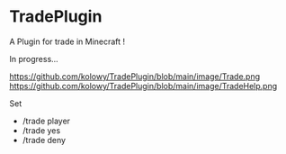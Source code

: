 # TradePlugin
A Plugin for trade in Minecraft !

In progress...

<img>https://github.com/kolowy/TradePlugin/blob/main/image/Trade.png</img>
<img>https://github.com/kolowy/TradePlugin/blob/main/image/TradeHelp.png</img>


Set 
- /trade player
- /trade yes
- /trade deny


